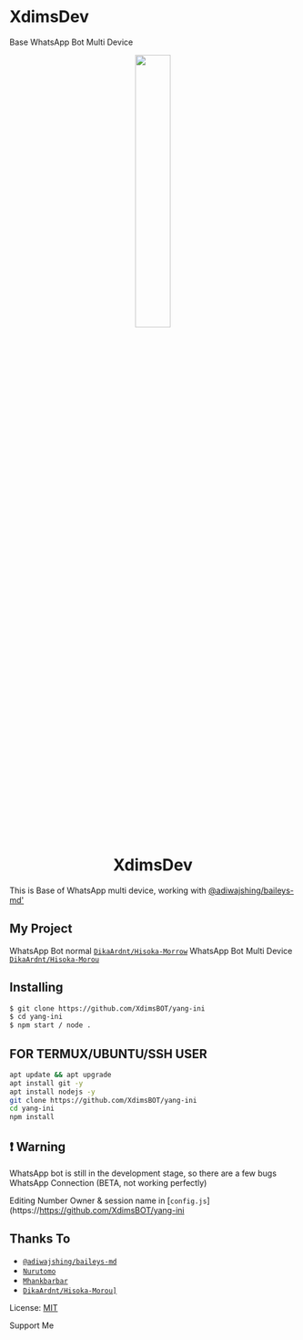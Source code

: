 # XdimsDev
Base WhatsApp Bot Multi Device

<p align="center">
	<img src="https://telegra.ph/file/09cc0981ccf07754d0af6.jpg" width="35%" style="margin-left: auto;margin-right: auto;display: block;">
</p>
<h1 align="center">XdimsDev</h1>

This is Base of WhatsApp multi device, working with [@adiwajshing/baileys-md'](https://github.com/adiwajshing/baileys/tree/multi-device)

## My Project
WhatsApp Bot normal [`DikaArdnt/Hisoka-Morrow`](https://github.com/XdimsBOT/yang-ini)
WhatsApp Bot Multi Device [`DikaArdnt/Hisoka-Morou`](https://github.com/XdimsBOT/yang-ini)


## Installing
```bash
$ git clone https://github.com/XdimsBOT/yang-ini
$ cd yang-ini
$ npm start / node .
```

## FOR TERMUX/UBUNTU/SSH USER

```bash
apt update && apt upgrade
apt install git -y
apt install nodejs -y
git clone https://github.com/XdimsBOT/yang-ini
cd yang-ini
npm install
```

## ❗ Warning
WhatsApp bot is still in the development stage, so there are a few bugs
WhatsApp Connection (BETA, not working perfectly)

Editing Number Owner & session name in [`config.js`](https://https://github.com/XdimsBOT/yang-ini


## Thanks To
* [`@adiwajshing/baileys-md`](https://github.com/adiwajshing/baileys/tree/multi-device)
* [`Nurutomo`](https://github.com/Nurutomo)
* [`Mhankbarbar`](https://github.com/MhankBarBar)
* [`DikaArdnt/Hisoka-Morou]`](https://github.com/DikaArdnt/Hisoka-Morou)

License: [MIT](https://en.wikipedia.org/wiki/MIT_License)

Support Me

